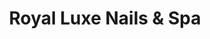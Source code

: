 ---
title: "Royal Luxe Nails & Spa"
url: /cottage-grove/royal-luxe-nails-und-spa/
shop: Kosmetik
---